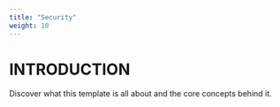 ```yaml
---
title: "Security"
weight: 10
---
```


# INTRODUCTION

Discover what this template is all about and the core concepts behind it.
